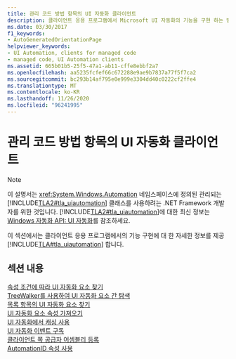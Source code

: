 ```yaml
---
title: 관리 코드 방법 항목의 UI 자동화 클라이언트
description: 클라이언트 응용 프로그램에서 Microsoft UI 자동화의 기능을 구현 하는 방법에 대 한 자세한 정보를 제공 하는 관리 코드에 대 한 링크 방법 항목을 참조 하세요.
ms.date: 03/30/2017
f1_keywords:
- AutoGeneratedOrientationPage
helpviewer_keywords:
- UI Automation, clients for managed code
- managed code, UI Automation clients
ms.assetid: 665b01b5-25f5-47a1-ab11-cffe8ebbf2a7
ms.openlocfilehash: aa5235fcfef66c672288e9ae9b7837a77f5f7ca2
ms.sourcegitcommit: bc293b14af795e0e999e3304dd40c0222cf2ffe4
ms.translationtype: MT
ms.contentlocale: ko-KR
ms.lasthandoff: 11/26/2020
ms.locfileid: "96241995"
---
```

# <a name="ui-automation-clients-for-managed-code-how-to-topics"></a>관리 코드 방법 항목의 UI 자동화 클라이언트

> [!NOTE]
> 이 설명서는 <xref:System.Windows.Automation> 네임스페이스에 정의된 관리되는 [!INCLUDE[TLA2#tla_uiautomation](../../../includes/tla2sharptla-uiautomation-md.md)] 클래스를 사용하려는 .NET Framework 개발자를 위한 것입니다. [!INCLUDE[TLA2#tla_uiautomation](../../../includes/tla2sharptla-uiautomation-md.md)]에 대한 최신 정보는 [Windows 자동화 API: UI 자동화](/windows/win32/winauto/entry-uiauto-win32)를 참조하세요.  
  
 이 섹션에서는 클라이언트 응용 프로그램에서의 기능 구현에 대 한 자세한 정보를 제공 [!INCLUDE[TLA#tla_uiautomation](../../../includes/tlasharptla-uiautomation-md.md)] 합니다.  
  
## <a name="in-this-section"></a>섹션 내용  

 [속성 조건에 따라 UI 자동화 요소 찾기](find-a-ui-automation-element-based-on-a-property-condition.md)  
 [TreeWalker를 사용하여 UI 자동화 요소 간 탐색](navigate-among-ui-automation-elements-with-treewalker.md)  
 [목록 항목의 UI 자동화 요소 찾기](find-a-ui-automation-element-for-a-list-item.md)  
 [UI 자동화 요소 속성 가져오기](get-ui-automation-element-properties.md)  
 [UI 자동화에서 캐싱 사용](use-caching-in-ui-automation.md)  
 [UI 자동화 이벤트 구독](subscribe-to-ui-automation-events.md)  
 [클라이언트 쪽 공급자 어셈블리 등록](register-a-client-side-provider-assembly.md)  
 [AutomationID 속성 사용](use-the-automationid-property.md)
